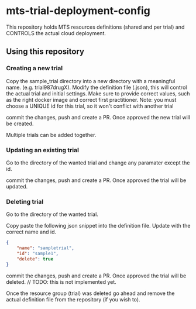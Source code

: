 # mts-trial-deployment-config

This repository holds MTS resources definitions (shared and per trial) and CONTROLS the actual cloud deployment.

## Using this repository

### Creating a new trial
Copy the sample_trial directory into a new directory with a meaningful name. (e.g. trial987drugX).
Modify the definition file (.json), this will control the actual trial and initial settings. Make sure to provide correct values, such as the right docker image and correct first practitioner.
Note: you must choose a UNIQUE id for this trial, so it won't conflict with another trial

commit the changes, push and create a PR. Once approved the new trial will be created.

Multiple trials can be added together.

### Updating an existing trial

Go to the directory of the wanted trial and change any paramater except the id.

commit the changes, push and create a PR. Once approved the trial will be updated.

### Deleting trial

Go to the directory of the wanted trial.

Copy paste the following json snippet into the definition file.
Update with the correct name and id.

```json
{
    "name": "sampletrial",
    "id": "sample1",
    "delete": true
}
```

commit the changes, push and create a PR. Once approved the trial will be deleted.
// TODO: this is not implemented yet.

Once the resource group (trial) was deleted go ahead and remove the actual definition file from the repository (if you wish to).
